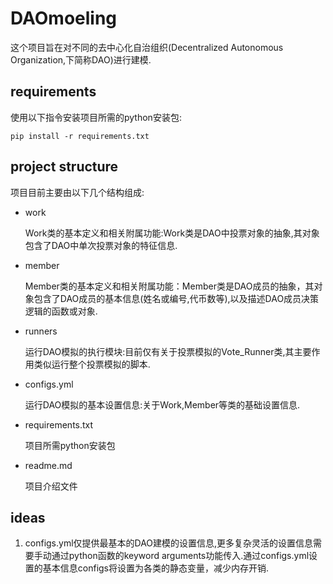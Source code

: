 # DAOmoeling

这个项目旨在对不同的去中心化自治组织(Decentralized Autonomous Organization,下简称DAO)进行建模.

## requirements

使用以下指令安装项目所需的python安装包:

```setup
pip install -r requirements.txt
```

## project structure

项目目前主要由以下几个结构组成:

- work
  
  Work类的基本定义和相关附属功能:Work类是DAO中投票对象的抽象,其对象包含了DAO中单次投票对象的特征信息.

- member
  
  Member类的基本定义和相关附属功能：Member类是DAO成员的抽象，其对象包含了DAO成员的基本信息(姓名或编号,代币数等),以及描述DAO成员决策逻辑的函数或对象.

- runners
  
  运行DAO模拟的执行模块:目前仅有关于投票模拟的Vote_Runner类,其主要作用类似运行整个投票模拟的脚本.

- configs.yml
  
  运行DAO模拟的基本设置信息:关于Work,Member等类的基础设置信息.

- requirements.txt
  
  项目所需python安装包

- readme.md
  
  项目介绍文件

## ideas

1. configs.yml仅提供最基本的DAO建模的设置信息,更多复杂灵活的设置信息需要手动通过python函数的keyword arguments功能传入.通过configs.yml设置的基本信息configs将设置为各类的静态变量，减少内存开销.